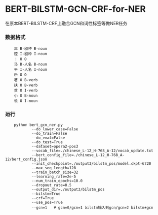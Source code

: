 # BERT-BILSTM-GCN-CRF-for-NER
在原本BERT-BILSTM-CRF上融合GCN和词性标签等做NER任务
### 数据格式
        高 B-剧种 B-noun
        腔 I-剧种 I-noun
        ： O O
        马 B-人名 B-noun
        平 I-人名 I-noun
        所 O O
        著 O B-verb
        扶 O B-verb
        贫 O I-verb
        小 O B-noun
        说 O I-noun
### 运行
        python bert_gcn_ner.py
                --do_lower_case=False
                --do_train=False
                --do_eval=False
                --do_test=True
                --dataset=opera2-pos3
                --vocab_file=./chinese_L-12_H-768_A-12/vocab_update.txt
                --bert_config_file=./chinese_L-12_H-768_A-12/bert_config.json
                --init_checkpoint=./output3/bilstm_pos/model.ckpt-6720
                --max_seq_length=128
                --train_batch_size=32
                --learning_rate=2e-5 
                --num_train_epochs=10.0 
                --dropout_rate=0.5 
                --output_dir=./output3/bilstm_pos
                --bilstm=True
                --crf=True
                --use_pos=True 
                --gcn=1   # gcn=0/gcn=1 bilstm输入到gcn/gcn=2 bilstm+gcn
